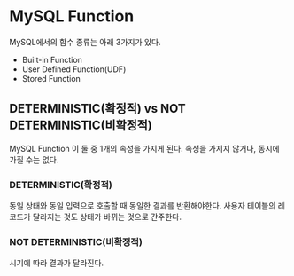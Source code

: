 # MySQL Function

MySQL에서의 함수 종류는 아래 3가지가 있다.

- Built-in Function
- User Defined Function(UDF)
- Stored Function

## DETERMINISTIC(확정적) vs NOT DETERMINISTIC(비확정적)

MySQL Function 이 둘 중 1개의 속성을 가지게 된다. 속성을 가지지 않거나, 동시에 가질 수는 없다.

### DETERMINISTIC(확정적)

동일 상태와 동일 입력으로 호출할 때 동일한 결과를 반환해야한다. 사용자 테이블의 레코드가 달라지는 것도 상태가 바뀌는 것으로 간주한다.

### NOT DETERMINISTIC(비확정적)

시기에 따라 결과가 달라진다.
